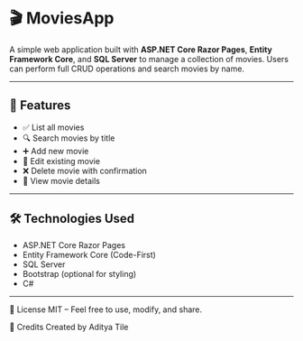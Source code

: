# 🎬 MoviesApp

A simple web application built with **ASP.NET Core Razor Pages**, **Entity Framework Core**, and **SQL Server** to manage a collection of movies. Users can perform full CRUD operations and search movies by name.

---

## 📌 Features

- ✅ List all movies
- 🔍 Search movies by title
- ➕ Add new movie
- 📝 Edit existing movie
- ❌ Delete movie with confirmation
- 📖 View movie details

---

## 🛠 Technologies Used

- ASP.NET Core Razor Pages
- Entity Framework Core (Code-First)
- SQL Server
- Bootstrap (optional for styling)
- C#

---

📄 License
MIT – Feel free to use, modify, and share.

🙌 Credits
Created by Aditya Tile


